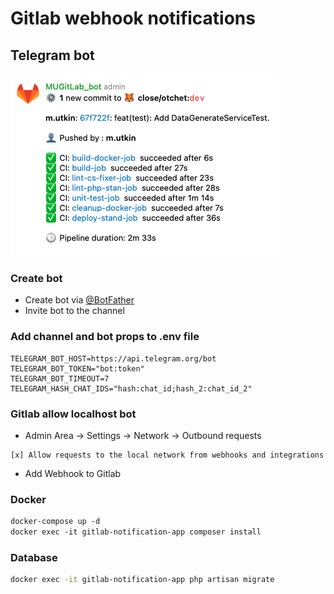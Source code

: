 # Gitlab webhook notifications
## Telegram bot

![title](storage/app/public/example.png)

### Create bot
- Create bot via [@BotFather](https://telegram.me/BotFather) 
- Invite bot to the channel


### Add channel and bot props to .env file
```dotenv
TELEGRAM_BOT_HOST=https://api.telegram.org/bot
TELEGRAM_BOT_TOKEN="bot:token"
TELEGRAM_BOT_TIMEOUT=7
TELEGRAM_HASH_CHAT_IDS="hash:chat_id;hash_2:chat_id_2"
```

### Gitlab allow localhost bot

- Admin Area -> Settings -> Network -> Outbound requests
```
[x] Allow requests to the local network from webhooks and integrations
```

- Add Webhook to Gitlab

### Docker
```dockerfile
docker-compose up -d
docker exec -it gitlab-notification-app composer install
```

### Database
```bash
docker exec -it gitlab-notification-app php artisan migrate
```
